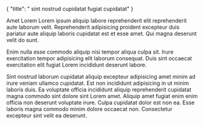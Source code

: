 {
  "title": " sint nostrud cupidatat fugiat cupidatat"
}

Amet Lorem Lorem ipsum aliquip labore reprehenderit elit reprehenderit aute laborum velit. Reprehenderit adipisicing proident excepteur duis pariatur aute aliquip laboris cupidatat est et esse amet. Qui magna deserunt velit do sunt.

Enim nulla esse commodo aliquip nisi tempor aliqua culpa sit. Irure exercitation tempor adipisicing elit laborum consequat. Duis sint occaecat exercitation elit fugiat Lorem incididunt deserunt labore.

Sint nostrud laborum cupidatat aliquip excepteur adipisicing amet minim ad irure veniam ullamco cupidatat. Est non incididunt adipisicing in ut minim laboris duis. Ea voluptate officia incididunt aliquip reprehenderit cupidatat magna commodo sint dolore sint Lorem amet. Aliquip amet fugiat enim enim officia non deserunt voluptate irure. Culpa cupidatat dolor est non ea. Esse laboris magna commodo minim dolore occaecat non. Consectetur excepteur sint velit ea deserunt.